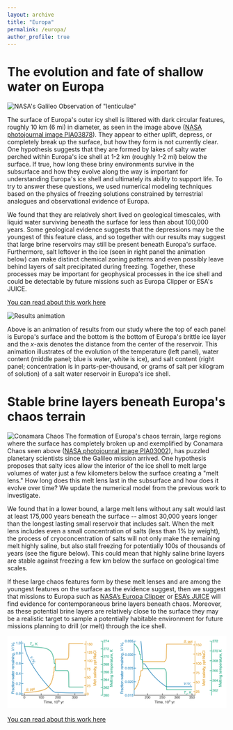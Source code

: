 ```yaml
---
layout: archive
title: "Europa"
permalink: /europa/
author_profile: true
---
```


# The evolution and fate of shallow water on Europa

![NASA's Galileo Observation of "lenticulae"](https://photojournal.jpl.nasa.gov/jpegMod/PIA03878_modest.jpg)

The surface of Europa's outer icy shell is littered with dark circular features, roughly 10 km (6 mi) in diameter, as seen in the image above ([NASA photojournal image PIA03878](https://photojournal.jpl.nasa.gov/catalog/pia03878)). They appear to either uplift, depress, or completely break up the surface, but how they form is not currently clear. One hypothesis suggests that they are formed by lakes of salty water perched within Europa's ice shell at 1-2 km (roughly 1-2 mi) below the surface. If true, how long these briny environments survive in the subsurface and how they evolve along the way is important for understanding Europa's ice shell and ultimately its ability to support life. To try to answer these questions, we used numerical modeling techniques based on the physics of freezing solutions constrained by terrestrial analogues and observational evidence of Europa.

We found that they are relatively short lived on geological timescales, with liquid water surviving beneath the surface for less than about 100,000 years. Some geological evidence suggests that the depressions may be the youngest of this feature class, and so together with our results may suggest that large brine reservoirs may still be present beneath Europa's surface. Furthermore, salt leftover in the ice (seen in right panel the animation below) can make distinct chemical zoning patterns and even possibly leave behind layers of salt precipitated during freezing. Together, these processes may be important for geophysical processes in the ice shell and could be detectable by future missions such as Europa Clipper or ESA's JUICE.

[You can read about this work here](https://doi.org/10.1029/2020JE006692)

![Results animation](https://user-images.githubusercontent.com/47040149/112193537-5af5f080-8bde-11eb-8698-86a0bf8a8d32.gif)

Above is an animation of results from our study where the top of each panel is Europa's surface and the bottom is the bottom of Europa's brittle ice layer and the _x_-axis denotes the distance from the center of the reservoir. This animation illustrates of the evolution of the temperature (left panel), water content (middle panel; blue is water, white is ice), and salt content (right panel; concentration is in parts-per-thousand, or grams of salt per kilogram of solution) of a salt water reservoir in Europa's ice shell.
 
 # Stable brine layers beneath Europa's chaos terrain
 
![Conamara Chaos](https://photojournal.jpl.nasa.gov/jpeg/PIA03002.jpg)
The formation of Europa's chaos terrain, large regions where the surface has completely broken up and exemplified by Conamara Chaos seen above ([NASA photojounral image PIA03002](https://photojournal.jpl.nasa.gov/catalog/PIA03002)), has puzzled planetary scientists since the Galileo mission arrived. One hypothesis proposes that salty ices allow the interior of the ice shell to melt large volumes of water just a few kilometers below the surface creating a "melt lens." How long does this melt lens last in the subsurface and how does it evolve over time? We update the numerical model from the previous work to investigate.

We found that in a lower bound, a large melt lens without any salt would last at least 175,000 years beneath the surface -- almost 30,000 years longer than the longest lasting small reservoir that includes salt. When the melt lens includes even a small concentration of salts (less than 1% by weight), the process of cryoconcentration of salts will not only make the remaining melt highly saline, but also stall freezing for potentially 100s of thousands of years (see the figure below). This could mean that highly saline brine layers are stable against freezing a few km below the surface on geological time scales.

If these large chaos features form by these melt lenses and are among the youngest features on the surface as the evidence suggest, then we suggest that missions to Europa such as [NASA’s Europa Clipper](https://europa.nasa.gov/) or [ESA’s JUICE](https://sci.esa.int/web/juice) will find evidence for contemporaneous brine layers beneath chaos. Moreover, as these potential brine layers are relatively close to the surface they may be a realistic target to sample a potentially habitable environment for future missions planning to drill (or melt) through the ice shell.

![Lens evolution](https://raw.githubusercontent.com/chasechivers/chasechivers.github.io/master/images/LensEvolution_combined.png)

[You can read about this work here](https://iopscience.iop.org/article/10.3847/PSJ/acea75)
